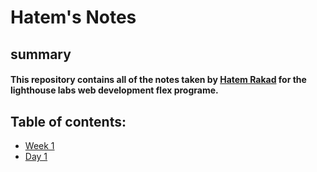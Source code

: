 # Hatem's Notes
## summary
#### This repository contains all of the notes taken by [Hatem Rakad](https://github.com/hrakad) for the lighthouse labs web development flex programe.
## Table of contents:
* [Week 1](/Week_1) 
 *  [Day 1](/Week_1/Day_1)
 




